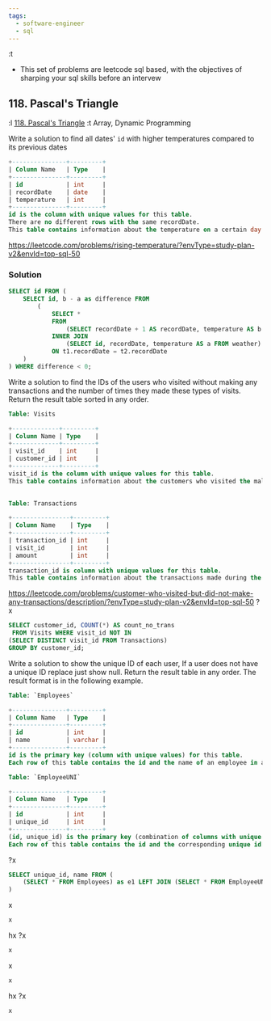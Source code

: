 ```yaml
---
tags:
  - software-engineer
  - sql
---
```

:t 
- This set of problems are leetcode sql based, with the objectives of sharping your sql skills before an intervew

## 118. Pascal's Triangle
:l [118. Pascal's Triangle](https://leetcode.com/problems/pascals-triangle/)
:t Array, Dynamic Programming

Write a solution to find all dates' `id` with higher temperatures compared to its previous dates
```sql
+---------------+---------+
| Column Name   | Type    |
+---------------+---------+
| id            | int     |
| recordDate    | date    |
| temperature   | int     |
+---------------+---------+
id is the column with unique values for this table.
There are no different rows with the same recordDate.
This table contains information about the temperature on a certain day.
```
https://leetcode.com/problems/rising-temperature/?envType=study-plan-v2&envId=top-sql-50

### Solution

```sql
SELECT id FROM (
    SELECT id, b - a as difference FROM
        (
            SELECT * 
            FROM 
                (SELECT recordDate + 1 AS recordDate, temperature AS b FROM weather) AS t1 
            INNER JOIN 
                (SELECT id, recordDate, temperature AS a FROM weather) AS t2 
            ON t1.recordDate = t2.recordDate
    )
) WHERE difference < 0;

```




Write a solution to find the IDs of the users who visited without making any transactions and the number of times they made these types of visits.
Return the result table sorted in any order.
```sql
Table: Visits

+-------------+---------+
| Column Name | Type    |
+-------------+---------+
| visit_id    | int     |
| customer_id | int     |
+-------------+---------+
visit_id is the column with unique values for this table.
This table contains information about the customers who visited the mall.
 

Table: Transactions

+----------------+---------+
| Column Name    | Type    |
+----------------+---------+
| transaction_id | int     |
| visit_id       | int     |
| amount         | int     |
+----------------+---------+
transaction_id is column with unique values for this table.
This table contains information about the transactions made during the visit_id.
```
https://leetcode.com/problems/customer-who-visited-but-did-not-make-any-transactions/description/?envType=study-plan-v2&envId=top-sql-50
?x
```sql
SELECT customer_id, COUNT(*) AS count_no_trans
 FROM Visits WHERE visit_id NOT IN 
(SELECT DISTINCT visit_id FROM Transactions)
GROUP BY customer_id;
```




Write a solution to show the unique ID of each user, If a user does not have a unique ID replace just show null.
Return the result table in any order.
The result format is in the following example.
```sql
Table: `Employees`

+---------------+---------+
| Column Name   | Type    |
+---------------+---------+
| id            | int     |
| name          | varchar |
+---------------+---------+
id is the primary key (column with unique values) for this table.
Each row of this table contains the id and the name of an employee in a company.

Table: `EmployeeUNI`

+---------------+---------+
| Column Name   | Type    |
+---------------+---------+
| id            | int     |
| unique_id     | int     |
+---------------+---------+
(id, unique_id) is the primary key (combination of columns with unique values) for this table.
Each row of this table contains the id and the corresponding unique id of an employee in the company.
```
?x
```sql
SELECT unique_id, name FROM (
    (SELECT * FROM Employees) as e1 LEFT JOIN (SELECT * FROM EmployeeUNI) AS u1 ON e1.id=u1.id
)
```



x
```sql
x
```
hx
?x
```sql
x
```



x
```sql
x
```
hx
?x
```sql
x
```

